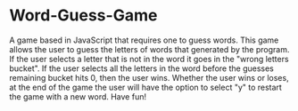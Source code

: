 # Word-Guess-Game
A game based in JavaScript that requires one to guess words.
This game allows the user to guess the letters of words that generated by the program.
If the user selects a letter that is not in the word it goes in the "wrong letters bucket".
If the user selects all the letters in the word before the guesses remaining bucket hits 0, then the user wins.
Whether the user wins or loses, at the end of the game the user will have the option to select "y" to restart the game with a new word.
Have fun!
